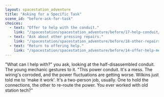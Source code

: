 ```yaml
---
layout: spacestation_adventure
title: "Asking for a Specific Task"
scene_id: "before-ask-for-task"
choices:
  - text: "Offer to help with the conduit."
    link: "/spacestation/spacestation_adventure/before/17-help-conduit/"
  - text: "Ask about other pressing repairs."
    link: "/spacestation/spacestation_adventure/before/18-other-repairs/"
  - text: "Return to offering help."
    link: "/spacestation/spacestation_adventure/before/14-offer-help-mechanic/"
---
```


"What can I help with?" you ask, looking at the half-disassembled conduit. The young mechanic gestures to it. "This power conduit. It's a mess. The wiring's corroded, and the power fluctuations are getting worse. Wilkins just told me to 'make it work'. It's a two-person job, usually. One to hold the connections, the other to re-route the power. You ever worked with old station tech?"
